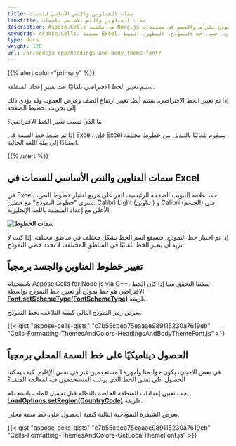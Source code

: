 ```yaml
---
title: سمات العناوين والنص الأساسي للسمات
linktitle: سمات العناوين والنص الأساسي للسمات
description: Aspose.Cells هي مكتبة Node.js للعمل مع ملفات جداول البيانات. تدعم تعيين خطوط النموذج للرأس والجسم في مستندات Excel، مما يتيح للمستخدمين تخصيص مظهر وأسلوب المستند. ستقدم هذه المقالة كيفية استخدام مكتبة Aspose.Cells للعمل مع خطوط النموذج للرأس والجسم في مستندات Excel.
keywords: Aspose.Cells، مستند Excel، عنوان، جسم، خط النموذج، المظهر، النمط، Node.js عبر C++
type: docs
weight: 120
url: /ar/nodejs-cpp/headings-and-body-theme-font/
---
```


{{% alert color="primary" %}}

سيتم تغيير الخط الافتراضي تلقائيًا عند تغيير إعداد المنطقة.

إذا تم تغيير الخط الافتراضي، ستتم أيضًا تغيير ارتفاع الصف وعرض العمود، وقد يؤدي ذلك إلى تخريب تخطيط الصفحة.

ما الذي تسبب تغيير الخط الافتراضي؟

إذا تم ضبط خط السمة في Excel، فإن Excel سيقوم تلقائيًا بالتبديل بين خطوط مختلفة استنادًا إلى بيئة اللغة الحالية.

{{% /alert %}}

## **سمات العناوين والنص الأساسي للسمات في Excel**

في Excel، حدد علامة التبويب الصفحة الرئيسية، انقر على مربع اختيار خطوط النص، سترى "خطوط النموذج" مع خطين: Calibri Light (عناوين) و Calibri (الجسم) على الأعلى مع إعداد المنطقة باللغة الإنجليزية.

**![سمات الخطوط](Theme-Fonts.png)**

إذا تم اختيار خط النموذج، فسيقع اسم الخط بشكل مختلف في مناطق مختلفة. إذا كنت لا تريد أن يتغير الخط تلقائيًا في المناطق المختلفة، لا تحدد خطي النموذج.

## **تغيير خطوط العناوين والجسد برمجياً**
باستخدام Aspose.Cells for Node.js via C++، يمكننا التحقق مما إذا كان الخط الافتراضي هو خط نموذج أو تعيين خط النموذج بواسطة [**Font.setSchemeType(FontSchemeType)**](https://reference.aspose.com/cells/nodejs-cpp/font/#setSchemeType-fontschemetype-) طريقة.

يعرض رمز النموذج التالي كيفية التلاعب بخط النموذج.

{{< gist "aspose-cells-gists" "c7b55cbeb75eaaae989115230a7619eb" "Cells-Formatting-ThemesAndColors-HeadingsAndBodyThemeFont.js" >}}



## **الحصول ديناميكيًا على خط السمة المحلي برمجياً**
في بعض الأحيان، يكون خوادمنا وأجهزة المستخدمين غير في نفس الإقليم. كيف يمكننا الحصول على نفس الخط الذي يرغب المستخدمون فيه لمعالجة الملف؟

يجب تعيين إعدادات المنطقة الخاصة بالنظام قبل تحميل الملف باستخدام [**LoadOptions.setRegion(CountryCode)**](https://reference.aspose.com/cells/nodejs-cpp/loadoptions/#setRegion-countrycode-) طريقة.

يعرض الشيفرة النموذجية التالية كيفية الحصول على خط سمة محلي.

{{< gist "aspose-cells-gists" "c7b55cbeb75eaaae989115230a7619eb" "Cells-Formatting-ThemesAndColors-GetLocalThemeFont.js" >}}

